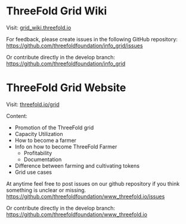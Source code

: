 # ThreeFold Grid Wiki

Visit: [grid_wiki.threefold.io](http://grid_wiki.threefold.io)

For feedback, please create issues in the following GitHub repository:
https://github.com/threefoldfoundation/info_grid/issues

Or contribute directly in the develop branch:
https://github.com/threefoldfoundation/info_grid


# ThreeFold Grid Website

Visit: [threefold.io/grid](https://threefold.io/grid/)

Content:
- Promotion of the ThreeFold grid
- Capacity Utilization
- How to become a farmer
- Info on how to become ThreeFold Farmer
    - Profitability
    - Documentation
- Difference between farming and cultivating tokens
- Grid use cases

At anytime feel free to post issues on our github repository if you think something is unclear or missing.
https://github.com/threefoldfoundation/www_threefold.io/issues

Or contribute directly in the develop branch:
https://github.com/threefoldfoundation/www_threefold.io